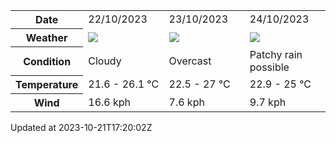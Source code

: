 
<table>
    <tr>
        <th>Date</th>
        <td>22/10/2023</td><td>23/10/2023</td><td>24/10/2023</td>
    </tr>
    <tr>
        <th>Weather</th>
        <td><img src="https://cdn.weatherapi.com/weather/64x64/day/119.png"/></td><td><img src="https://cdn.weatherapi.com/weather/64x64/day/122.png"/></td><td><img src="https://cdn.weatherapi.com/weather/64x64/day/176.png"/></td>
    </tr>
    <tr>
        <th>Condition</th>
        <td width="200px">Cloudy</td><td width="200px">Overcast</td><td width="200px">Patchy rain possible</td>
    </tr>
    <tr>
        <th>Temperature</th>
        <td>21.6 -  26.1 °C</td><td>22.5 -  27 °C</td><td>22.9 -  25 °C</td>
    </tr>
    <tr>
        <th>Wind</th>
        <td>16.6 kph</td><td>7.6 kph</td><td>9.7 kph</td>
    </tr>
</table>


Updated at 2023-10-21T17:20:02Z
